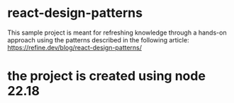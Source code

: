 # react-design-patterns
This sample project is meant for refreshing knowledge through a hands-on approach using the patterns described in the following article: https://refine.dev/blog/react-design-patterns/

# the project is created using node 22.18
